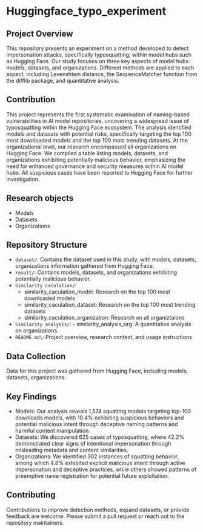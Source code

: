 # Huggingface_typo_experiment
## Project Overview
This repository presents an experiment on a method developed to detect impersonation attacks, specifically typosquatting, within model hubs such as Hugging Face. Our study focuses on three key aspects of model hubs: models, datasets, and organizations. Different methods are applied to each aspect, including Levenshtein distance, the SequenceMatcher function from the difflib package, and quantitative analysis.
## Contribution
This project represents the first systematic examination of naming-based vulnerabilities in AI model repositories, uncovering a widespread issue of typosquatting within the Hugging Face ecosystem. The analysis identified models and datasets with potential risks, specifically targeting the top 100 most downloaded models and the top 100 most trending datasets. At the organizational level, our research encompassed all organizations on Hugging Face. We compiled a table listing models, datasets, and organizations exhibiting potentially malicious behavior, emphasizing the need for enhanced governance and security measures within AI model hubs. All suspicious cases have been reported to Hugging Face for further investigation.
## Research objects
   - Models
   - Datasets
   - Organizations
## Repository Structure
   - `dataset/`: Contains the dataset used in this study, with models, datasets, organizations information gathered from Hugging Face.
   - `result/`: Contains models, datasets, and organizations exhibiting potentially malicious behavior.
   - `Similarity caculation/`:
     - similarity_caculation_model: Research on the top 100 most downloaded models
     - similarity_caculation_dataset: Research on the top 100 most trending datasets
     - similarity_caculation_organization: Research on all organiztaions
   - `Similarity analysis/`:
    - similarity_analysis_org: A quantitative analysis on organizations.
   - `README.md\`: Project overview, research context, and usage instructions
## Data Collection
Data for this project was gathered from Hugging Face, including models, datasets, organizations. 
## Key Findings
   - Models: Our analysis reveals 1,574 squatting models targeting top-100 downloads models, with 10.4% exhibiting suspicious behaviors and potential malicious intent through deceptive naming patterns and harmful content manipulation. 
   - Datasets: We discovered 625 cases of typosquatting, where 42.2% demonstrated clear signs of intentional impersonation through misleading metadata and content similarities. 
   - Organizations: We identified 302 instances of squatting behavior, among which 4.8% exhibited explicit malicious intent through active impersonation and deceptive practices, while others showed patterns of preemptive name registration for potential future exploitation.
## Contributing
Contributions to improve detection methods, expand datasets, or provide feedback are welcome. Please submit a pull request or reach out to the repository maintainers.
